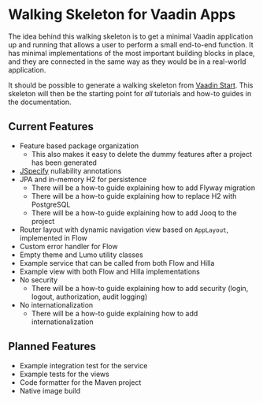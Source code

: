 # Walking Skeleton for Vaadin Apps

The idea behind this walking skeleton is to get a minimal Vaadin application up and running that allows a user to
perform a small end-to-end function. It has minimal implementations of the most important building blocks in place,
and they are connected in the same way as they would be in a real-world application.

It should be possible to generate a walking skeleton from [Vaadin Start](https://start.vaadin.com). This skeleton will
then be the starting point for _all_ tutorials and how-to guides in the documentation.

## Current Features

- Feature based package organization
    - This also makes it easy to delete the dummy features after a project has been generated
- [JSpecify](https://jspecify.dev/) nullability annotations
- JPA and in-memory H2 for persistence
    - There will be a how-to guide explaining how to add Flyway migration
    - There will be a how-to guide explaining how to replace H2 with PostgreSQL
    - There will be a how-to guide explaining how to add Jooq to the project
- Router layout with dynamic navigation view based on `AppLayout`, implemented in Flow
- Custom error handler for Flow
- Empty theme and Lumo utility classes
- Example service that can be called from both Flow and Hilla
- Example view with both Flow and Hilla implementations
- No security
    - There will be a how-to guide explaining how to add security (login, logout, authorization, audit logging)
- No internationalization
    - There will be a how-to guide explaining how to add internationalization

## Planned Features

- Example integration test for the service
- Example tests for the views
- Code formatter for the Maven project
- Native image build
